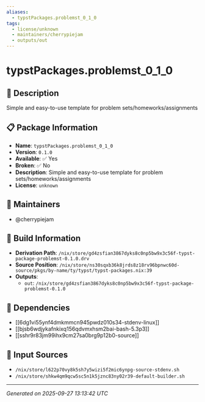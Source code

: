 ```yaml
---
aliases:
  - typstPackages.problemst_0_1_0
tags:
  - license/unknown
  - maintainers/cherrypiejam
  - outputs/out
---
```


# typstPackages.problemst_0_1_0

## 📝 Description

Simple and easy-to-use template for problem sets/homeworks/assignments

## 📋 Package Information

- **Name**: `typstPackages.problemst_0_1_0`
- **Version**: `0.1.0`
- **Available**: ✅ Yes
- **Broken**: ✅ No
- **Description**: Simple and easy-to-use template for problem sets/homeworks/assignments
- **License**: `unknown`
## 👥 Maintainers

- @cherrypiejam


## 🔧 Build Information

- **Derivation Path**: `/nix/store/gd4zsfian3867dyks8c0np5bw9x3c56f-typst-package-problemst-0.1.0.drv`
- **Source Position**: `/nix/store/ns30sqxb36k8jrds8z18rv96bpnwc60d-source/pkgs/by-name/ty/typst/typst-packages.nix:39`
- **Outputs**:
  - `out`:  `/nix/store/gd4zsfian3867dyks8c0np5bw9x3c56f-typst-package-problemst-0.1.0`

## 🔗 Dependencies

- [[6dg1vi55ynf4dmkmmcn945pwdz010s34-stdenv-linux]]
- [[bjsb6wdjykafnkixq156qdvmxhsm2bai-bash-5.3p3]]
- [[sshr9r83jm99ihx9cm27sa0brg9p12b0-source]]

## 📁 Input Sources

- `/nix/store/l622p70vy8k5sh7y5wizi5f2mic6ynpg-source-stdenv.sh`
- `/nix/store/shkw4qm9qcw5sc5n1k5jznc83ny02r39-default-builder.sh`

---
*Generated on 2025-09-27 13:13:42 UTC*
